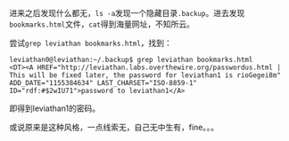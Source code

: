 进来之后发现什么都无，`ls -a`发现一个隐藏目录`.backup`。进去发现`bookmarks.html`文件，`cat`得到海量网址，不知所云。

尝试`grep leviathan bookmarks.html`，找到：
```
leviathan0@leviathan:~/.backup$ grep leviathan bookmarks.html 
<DT><A HREF="http://leviathan.labs.overthewire.org/passwordus.html | This will be fixed later, the password for leviathan1 is rioGegei8m" ADD_DATE="1155384634" LAST_CHARSET="ISO-8859-1" ID="rdf:#$2wIU71">password to leviathan1</A>
```

即得到leviathan1的密码。

或说原来是这种风格，一点线索无，自己无中生有，fine。。。